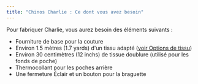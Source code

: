 ```yaml
---
title: "Chinos Charlie : Ce dont vous avez besoin"
---
```


Pour fabriquer Charlie, vous aurez besoin des éléments suivants :

- Fourniture de base pour la couture
- Environ 1.5 mètres (1.7 yards) d'un tissu adapté ([voir Options de tissu](/docs/patterns/charlie/fabric))
- Environ 30 centimètres (12 inchs) de tissue doublure (utilisé pour les fonds de poche)
- Thermocollant pour les poches arrière
- Une fermeture Éclair et un bouton pour la braguette
